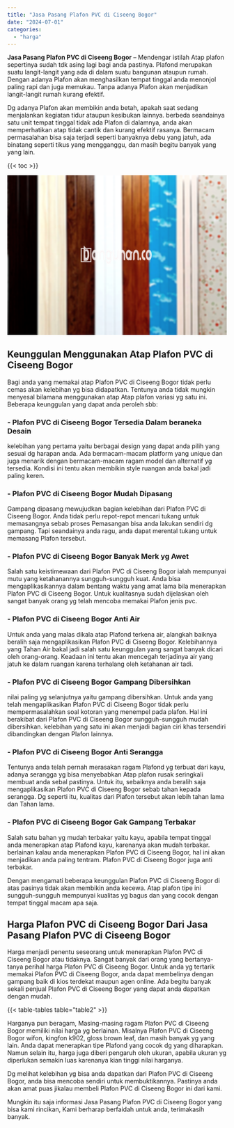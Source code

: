 ```yaml
---
title: "Jasa Pasang Plafon PVC di Ciseeng Bogor"
date: "2024-07-01"
categories: 
  - "harga"
---
```


**Jasa Pasang Plafon PVC di Ciseeng Bogor** – Mendengar istilah Atap plafon sepertinya sudah tdk asing lagi bagi anda pastinya. Plafond merupakan suatu langit-langit yang ada di dalam suatu bangunan ataupun rumah. Dengan adanya Plafon akan menghasilkan tempat tinggal anda menonjol paling rapi dan juga memukau. Tanpa adanya Plafon akan menjadikan langit-langit rumah kurang efektif.

Dg adanya Plafon akan membikin anda betah, apakah saat sedang menjalankan kegiatan tidur ataupun kesibukan lainnya. berbeda seandainya satu unit tempat tinggal tidak ada Plafon di dalamnya, anda akan memperhatikan atap tidak cantik dan kurang efektif rasanya. Bermacam permasalahan bisa saja terjadi seperti banyaknya debu yang jatuh, ada binatang seperti tikus yang mengganggu, dan masih begitu banyak yang yang lain.

{{< toc >}}

![Jasa Pasang Plafon PVC di Ciseeng Bogor](/images/flafond-pvc-murah20.png)

## Keunggulan Menggunakan Atap Plafon PVC di Ciseeng Bogor

Bagi anda yang memakai atap Plafon PVC di Ciseeng Bogor tidak perlu cemas akan kelebihan yg bisa didapatkan. Tentunya anda tidak mungkin menyesal bilamana menggunakan atap Atap plafon variasi yg satu ini. Beberapa keunggulan yang dapat anda peroleh sbb:

### \- Plafon PVC di Ciseeng Bogor Tersedia Dalam beraneka Desain

kelebihan yang pertama yaitu berbagai design yang dapat anda pilih yang sesuai dg harapan anda. Ada bermacam-macam platform yang unique dan juga menarik dengan bermacam-macam ragam model dan alternatif yg tersedia. Kondisi ini tentu akan membikin style ruangan anda bakal jadi paling keren.

### \- Plafon PVC di Ciseeng Bogor Mudah Dipasang

Gampang dipasang mewujudkan bagian kelebihan dari Plafon PVC di Ciseeng Bogor. Anda tidak perlu repot-repot mencari tukang untuk memasangnya sebab proses Pemasangan bisa anda lakukan sendiri dg gampang. Tapi seandainya anda ragu, anda dapat merental tukang untuk memasang Plafon tersebut.

### \- Plafon PVC di Ciseeng Bogor Banyak Merk yg Awet

Salah satu keistimewaan dari Plafon PVC di Ciseeng Bogor ialah mempunyai mutu yang ketahanannya sungguh-sungguh kuat. Anda bisa mengaplikasikannya dalam bentang waktu yang amat lama bila menerapkan Plafon PVC di Ciseeng Bogor. Untuk kualitasnya sudah dijelaskan oleh sangat banyak orang yg telah mencoba memakai Plafon jenis pvc.

### \- Plafon PVC di Ciseeng Bogor Anti Air

Untuk anda yang malas dikala atap Plafond terkena air, alangkah baiknya beralih saja mengaplikasikan Plafon PVC di Ciseeng Bogor. Kelebihannya yang Tahan Air bakal jadi salah satu keunggulan yang sangat banyak dicari oleh orang-orang. Keadaan ini tentu akan mencegah terjadinya air yang jatuh ke dalam ruangan karena terhalang oleh ketahanan air tadi.

### \- Plafon PVC di Ciseeng Bogor Gampang Dibersihkan

nilai paling yg selanjutnya yaitu gampang dibersihkan. Untuk anda yang telah mengaplikasikan Plafon PVC di Ciseeng Bogor tidak perlu mempermasalahkan soal kotoran yang menempel pada plafon. Hal ini berakibat dari Plafon PVC di Ciseeng Bogor sungguh-sungguh mudah dibersihkan. kelebihan yang satu ini akan menjadi bagian ciri khas tersendiri dibandingkan dengan Plafon lainnya.

### \- Plafon PVC di Ciseeng Bogor Anti Serangga

Tentunya anda telah pernah merasakan ragam Plafond yg terbuat dari kayu, adanya serangga yg bisa menyebabkan Atap plafon rusak seringkali membuat anda sebal pastinya. Untuk itu, sebaiknya anda beralih saja mengaplikasikan Plafon PVC di Ciseeng Bogor sebab tahan kepada serangga. Dg seperti itu, kualitas dari Plafon tersebut akan lebih tahan lama dan Tahan lama.

### \- Plafon PVC di Ciseeng Bogor Gak Gampang Terbakar

Salah satu bahan yg mudah terbakar yaitu kayu, apabila tempat tinggal anda menerapkan atap Plafond kayu, karenanya akan mudah terbakar. berlainan kalau anda menerapkan Plafon PVC di Ciseeng Bogor, hal ini akan menjadikan anda paling tentram. Plafon PVC di Ciseeng Bogor juga anti terbakar.

Dengan mengamati beberapa keunggulan Plafon PVC di Ciseeng Bogor di atas pasinya tidak akan membikin anda kecewa. Atap plafon tipe ini sungguh-sungguh mempunyai kualitas yg bagus dan yang cocok dengan tempat tinggal macam apa saja.

## Harga Plafon PVC di Ciseeng Bogor Dari Jasa Pasang Plafon PVC di Ciseeng Bogor

Harga menjadi penentu seseorang untuk menerapkan Plafon PVC di Ciseeng Bogor atau tidaknya. Sangat banyak dari orang yang bertanya-tanya perihal harga Plafon PVC di Ciseeng Bogor. Untuk anda yg tertarik memakai Plafon PVC di Ciseeng Bogor, anda dapat membelinya dengan gampang baik di kios terdekat maupun agen online. Ada begitu banyak sekali penjual Plafon PVC di Ciseeng Bogor yang dapat anda dapatkan dengan mudah.

{{< table-tables table="table2" >}}

Harganya pun beragam, Masing-masing ragam Plafon PVC di Ciseeng Bogor memiliki nilai harga yg berlainan. Misalnya Plafon PVC di Ciseeng Bogor wifon, kingfon k902, gloss brown leaf, dan masih banyak yg yang lain. Anda dapat menerapkan tipe Plafond yang cocok dg yang diharapkan. Namun selain itu, harga juga diberi pengaruh oleh ukuran, apabila ukuran yg diperlukan semakin luas karenanya kian tinggi nilai harganya.

Dg melihat kelebihan yg bisa anda dapatkan dari Plafon PVC di Ciseeng Bogor, anda bisa mencoba sendiri untuk membuktikannya. Pastinya anda akan amat puas jikalau membeli Plafon PVC di Ciseeng Bogor ini dari kami.

Mungkin itu saja informasi Jasa Pasang Plafon PVC di Ciseeng Bogor yang bisa kami rincikan, Kami berharap berfaidah untuk anda, terimakasih banyak.
